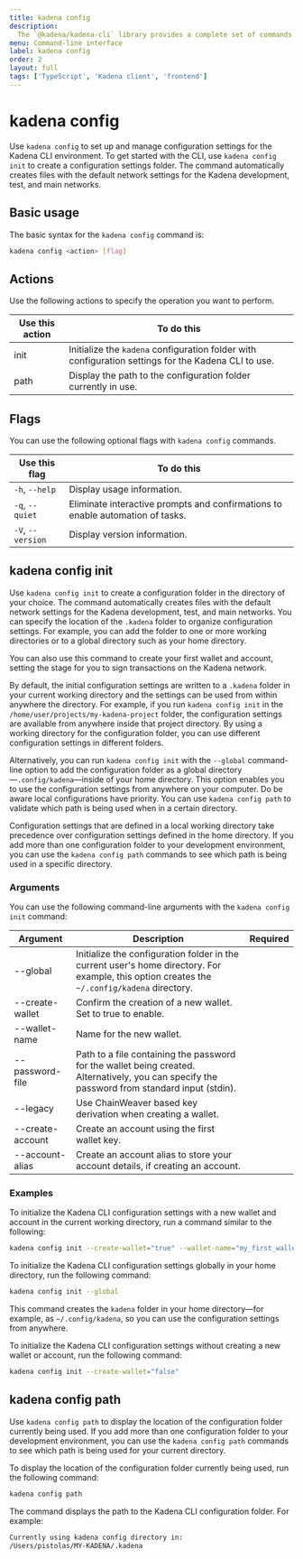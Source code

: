 ```yaml
---
title: kadena config
description:
  The `@kadena/kadena-cli` library provides a complete set of commands for creating applications and interacting with the Kadena network interactively or by using scripts from the command-line.
menu: Command-line interface
label: kadena config
order: 2
layout: full
tags: ['TypeScript', 'Kadena client', 'frontend']
---
```


# kadena config

Use `kadena config` to set up and manage configuration settings for the Kadena CLI environment.
To get started with the CLI, use `kadena config init` to create a configuration settings folder.
The command automatically creates files with the default network settings for the Kadena development, test, and main networks.

## Basic usage

The basic syntax for the `kadena config` command is:

```bash
kadena config <action> [flag]
```

## Actions

Use the following actions to specify the operation you want to perform.

| Use this action | To do this
| --------------- | ----------- |
| init | Initialize the `kadena` configuration folder with configuration settings for the Kadena CLI to use. |
| path | Display the path to the configuration folder currently in use. |

## Flags

You can use the following optional flags with `kadena config` commands.

| Use this flag | To do this
| ------------- | -----------
| `-h`, `--help` |	Display usage information.
| `-q`, `--quiet` | Eliminate interactive prompts and confirmations to enable automation of tasks.
| `-V`, `--version`	| Display version information.

## kadena config init

Use `kadena config init` to create a configuration folder in the directory of your choice.
The command automatically creates files with the default network settings for the Kadena development, test, and main networks.
You can specify the location of the `.kadena` folder to organize configuration settings.
For example, you can add the folder to one or more working directories or to a global directory such as your home directory.

You can also use this command to create your first wallet and account, setting the stage for you to sign transactions on the Kadena network.

By default, the initial configuration settings are written to a `.kadena` folder in your current working directory and the settings can be used from within anywhere the directory. 
For example, if you run `kadena config init` in the `/home/user/projects/my-kadena-project` folder, the configuration settings are available from anywhere inside that project directory.
By using a working directory for the configuration folder, you can use different configuration settings in different folders.

Alternatively, you can run `kadena config init` with the `--global` command-line option to add the configuration folder as a global directory—`.config/kadena`—inside of your home directory. This option enables you to use the
configuration settings from anywhere on your computer. Do be aware local configurations
have priority. You can use `kadena config path` to validate which path is being
used when in a certain directory.

Configuration settings that are defined in a local working directory take precedence over configuration settings defined in the home directory. 
If you add more than one configuration folder to your development environment, you can use the `kadena config path` commands to see which path is being used in a specific directory.

### Arguments

You can use the following command-line arguments with the `kadena config init` command:

| **Argument** | **Description** | **Required** | 
| ----------- | --------------- | ------------ | 
| --global | Initialize the configuration folder in the current user's home directory. For example, this option creates the `~/.config/kadena` directory.| | 
| --create-wallet | Confirm the creation of a new wallet. Set to true to enable. | | 
| --wallet-name | Name for the new wallet. | | 
| --password-file | Path to a file containing the password for the wallet being created. Alternatively, you can specify the password from standard input (stdin). | | 
| --legacy | Use ChainWeaver based key derivation when creating a wallet. | | 
| --create-account | Create an account using the first wallet key. | | 
| --account-alias | Create an account alias to store your account details, if creating an account. | |

### Examples

To initialize the Kadena CLI configuration settings with a new wallet and account in the current working directory, run a command similar to the following:

```bash
kadena config init --create-wallet="true" --wallet-name="my_first_wallet" --create-account="true" --account-alias="dev_account"
```

To initialize the Kadena CLI configuration settings globally in your home directory, run the following command:

```bash
kadena config init --global
```

This command creates the `kadena` folder in your home directory—for example, as `~/.config/kadena`, so you can use the configuration settings from anywhere. 

To initialize the Kadena CLI configuration settings without creating a new wallet or account, run the following command:

```bash
kadena config init --create-wallet="false"
```

## kadena config path

Use `kadena config path` to display the location of the configuration folder currently being used.
If you add more than one configuration folder to your development environment, you can use the `kadena config path` commands to see which path is being used for your current directory.

To display the location of the configuration folder currently being used, run the following command:

```bash
kadena config path       
```

The command displays the path to the Kadena CLI configuration folder.
For example:

```bash
Currently using kadena config directory in:
/Users/pistolas/MY-KADENA/.kadena
```
